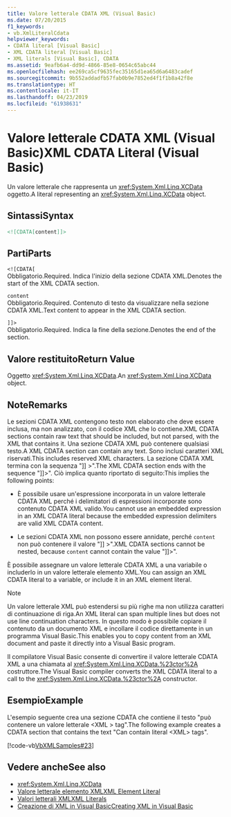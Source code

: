 ```yaml
---
title: Valore letterale CDATA XML (Visual Basic)
ms.date: 07/20/2015
f1_keywords:
- vb.XmlLiteralCdata
helpviewer_keywords:
- CDATA literal [Visual Basic]
- XML CDATA literal [Visual Basic]
- XML literals [Visual Basic], CDATA
ms.assetid: 9eafb6a4-dd9d-4866-85e8-0654c65abc44
ms.openlocfilehash: ee269ca5cf9635fec35165d1ea65d6a6483cadef
ms.sourcegitcommit: 9b552addadfb57fab0b9e7852ed4f1f1b8a42f8e
ms.translationtype: HT
ms.contentlocale: it-IT
ms.lasthandoff: 04/23/2019
ms.locfileid: "61938631"
---
```

# <a name="xml-cdata-literal-visual-basic"></a><span data-ttu-id="95864-102">Valore letterale CDATA XML (Visual Basic)</span><span class="sxs-lookup"><span data-stu-id="95864-102">XML CDATA Literal (Visual Basic)</span></span>
<span data-ttu-id="95864-103">Un valore letterale che rappresenta un <xref:System.Xml.Linq.XCData> oggetto.</span><span class="sxs-lookup"><span data-stu-id="95864-103">A literal representing an <xref:System.Xml.Linq.XCData> object.</span></span>  
  
## <a name="syntax"></a><span data-ttu-id="95864-104">Sintassi</span><span class="sxs-lookup"><span data-stu-id="95864-104">Syntax</span></span>  
  
```xml  
<![CDATA[content]]>  
```  
  
## <a name="parts"></a><span data-ttu-id="95864-105">Parti</span><span class="sxs-lookup"><span data-stu-id="95864-105">Parts</span></span>  
 `<![CDATA[`  
 <span data-ttu-id="95864-106">Obbligatorio.</span><span class="sxs-lookup"><span data-stu-id="95864-106">Required.</span></span> <span data-ttu-id="95864-107">Indica l'inizio della sezione CDATA XML.</span><span class="sxs-lookup"><span data-stu-id="95864-107">Denotes the start of the XML CDATA section.</span></span>  
  
 `content`  
 <span data-ttu-id="95864-108">Obbligatorio.</span><span class="sxs-lookup"><span data-stu-id="95864-108">Required.</span></span> <span data-ttu-id="95864-109">Contenuto di testo da visualizzare nella sezione CDATA XML.</span><span class="sxs-lookup"><span data-stu-id="95864-109">Text content to appear in the XML CDATA section.</span></span>  
  
 `]]>`  
 <span data-ttu-id="95864-110">Obbligatorio.</span><span class="sxs-lookup"><span data-stu-id="95864-110">Required.</span></span> <span data-ttu-id="95864-111">Indica la fine della sezione.</span><span class="sxs-lookup"><span data-stu-id="95864-111">Denotes the end of the section.</span></span>  
  
## <a name="return-value"></a><span data-ttu-id="95864-112">Valore restituito</span><span class="sxs-lookup"><span data-stu-id="95864-112">Return Value</span></span>  
 <span data-ttu-id="95864-113">Oggetto <xref:System.Xml.Linq.XCData>.</span><span class="sxs-lookup"><span data-stu-id="95864-113">An <xref:System.Xml.Linq.XCData> object.</span></span>  
  
## <a name="remarks"></a><span data-ttu-id="95864-114">Note</span><span class="sxs-lookup"><span data-stu-id="95864-114">Remarks</span></span>  
 <span data-ttu-id="95864-115">Le sezioni CDATA XML contengono testo non elaborato che deve essere inclusa, ma non analizzato, con il codice XML che lo contiene.</span><span class="sxs-lookup"><span data-stu-id="95864-115">XML CDATA sections contain raw text that should be included, but not parsed, with the XML that contains it.</span></span> <span data-ttu-id="95864-116">Una sezione CDATA XML può contenere qualsiasi testo.</span><span class="sxs-lookup"><span data-stu-id="95864-116">A XML CDATA section can contain any text.</span></span> <span data-ttu-id="95864-117">Sono inclusi caratteri XML riservati.</span><span class="sxs-lookup"><span data-stu-id="95864-117">This includes reserved XML characters.</span></span> <span data-ttu-id="95864-118">La sezione CDATA XML termina con la sequenza "]] >".</span><span class="sxs-lookup"><span data-stu-id="95864-118">The XML CDATA section ends with the sequence "]]>".</span></span> <span data-ttu-id="95864-119">Ciò implica quanto riportato di seguito:</span><span class="sxs-lookup"><span data-stu-id="95864-119">This implies the following points:</span></span>  
  
- <span data-ttu-id="95864-120">È possibile usare un'espressione incorporata in un valore letterale CDATA XML perché i delimitatori di espressioni incorporate sono contenuto CDATA XML valido.</span><span class="sxs-lookup"><span data-stu-id="95864-120">You cannot use an embedded expression in an XML CDATA literal because the embedded expression delimiters are valid XML CDATA content.</span></span>  
  
- <span data-ttu-id="95864-121">Le sezioni CDATA XML non possono essere annidate, perché `content` non può contenere il valore "]] >".</span><span class="sxs-lookup"><span data-stu-id="95864-121">XML CDATA sections cannot be nested, because `content` cannot contain the value "]]>".</span></span>  
  
 <span data-ttu-id="95864-122">È possibile assegnare un valore letterale CDATA XML a una variabile o includerlo in un valore letterale elemento XML.</span><span class="sxs-lookup"><span data-stu-id="95864-122">You can assign an XML CDATA literal to a variable, or include it in an XML element literal.</span></span>  
  
> [!NOTE]
>  <span data-ttu-id="95864-123">Un valore letterale XML può estendersi su più righe ma non utilizza caratteri di continuazione di riga.</span><span class="sxs-lookup"><span data-stu-id="95864-123">An XML literal can span multiple lines but does not use line continuation characters.</span></span> <span data-ttu-id="95864-124">In questo modo è possibile copiare il contenuto da un documento XML e incollare il codice direttamente in un programma Visual Basic.</span><span class="sxs-lookup"><span data-stu-id="95864-124">This enables you to copy content from an XML document and paste it directly into a Visual Basic program.</span></span>  
  
 <span data-ttu-id="95864-125">Il compilatore Visual Basic consente di convertire il valore letterale CDATA XML a una chiamata al <xref:System.Xml.Linq.XCData.%23ctor%2A> costruttore.</span><span class="sxs-lookup"><span data-stu-id="95864-125">The Visual Basic compiler converts the XML CDATA literal to a call to the <xref:System.Xml.Linq.XCData.%23ctor%2A> constructor.</span></span>  
  
## <a name="example"></a><span data-ttu-id="95864-126">Esempio</span><span class="sxs-lookup"><span data-stu-id="95864-126">Example</span></span>  
 <span data-ttu-id="95864-127">L'esempio seguente crea una sezione CDATA che contiene il testo "può contenere un valore letterale \<XML > tag".</span><span class="sxs-lookup"><span data-stu-id="95864-127">The following example creates a CDATA section that contains the text "Can contain literal \<XML> tags".</span></span>  
  
 [!code-vb[VbXMLSamples#23](~/samples/snippets/visualbasic/VS_Snippets_VBCSharp/VbXMLSamples/VB/XMLSamples11.vb#23)]  
  
## <a name="see-also"></a><span data-ttu-id="95864-128">Vedere anche</span><span class="sxs-lookup"><span data-stu-id="95864-128">See also</span></span>

- <xref:System.Xml.Linq.XCData>
- [<span data-ttu-id="95864-129">Valore letterale elemento XML</span><span class="sxs-lookup"><span data-stu-id="95864-129">XML Element Literal</span></span>](../../../visual-basic/language-reference/xml-literals/xml-element-literal.md)
- [<span data-ttu-id="95864-130">Valori letterali XML</span><span class="sxs-lookup"><span data-stu-id="95864-130">XML Literals</span></span>](../../../visual-basic/language-reference/xml-literals/index.md)
- [<span data-ttu-id="95864-131">Creazione di XML in Visual Basic</span><span class="sxs-lookup"><span data-stu-id="95864-131">Creating XML in Visual Basic</span></span>](../../../visual-basic/programming-guide/language-features/xml/creating-xml.md)
